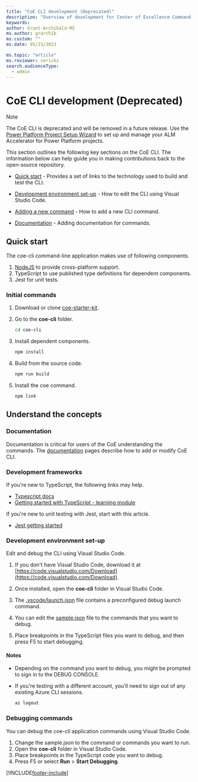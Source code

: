 ```yaml
---
title: "CoE CLI development (Deprecated)"
description: "Overview of development for Center of Excellence Command-Line interface commands"
keywords: 
author: Grant-Archibald-MS
ms.author: grarchib
ms.custom: ""
ms.date: 05/23/2023

ms.topic: "article"
ms.reviewer: sericks
search.audienceType: 
  - admin
---
```


# CoE CLI development (Deprecated)

> [!NOTE]
> The CoE CLI is deprecated and will be removed in a future release. Use the [Power Platform Project Setup Wizard](../../../alm-accelerator/setup-admin-tasks.md) to set up and manage your ALM Accelerator for Power Platform projects.

This section outlines the following key sections on the CoE CLI. The information below can help guide you in making contributions back to the open-source repository.

- [Quick start](#quick-start) - Provides a set of links to the technology used to build and test the CLI.

- [Development environment set-up](#development-environment-set-up) - How to edit the CLI using Visual Studio Code.

- [Adding a new command](./adding-new-command.md) - How to add a new CLI command.

- [Documentation](./documentation.md) - Adding documentation for commands.

## Quick start

The coe-cli command-line application makes use of following components.

1. [NodeJS](https://nodejs.org/en/) to provide cross-platform support.
1. TypeScript to use published type definitions for dependent components.
1. Jest for unit tests.

### Initial commands

1. Download or clone [coe-starter-kit](https://github.com/microsoft/coe-starter-kit).

1. Go to the **coe-cli** folder.

   ```bash
   cd coe-cli
   ```

1. Install dependent components.

   ```bash
   npm install
   ```

1. Build from the source code.

   ```bash
   npm run build
   ```

1. Install the coe command.

   ```bash
   npm link
   ```

## Understand the concepts

### Documentation

Documentation is critical for users of the CoE understanding the commands. The [documentation](./documentation.md) pages describe how to add or modify CoE CLI.

### Development frameworks

If you're new to TypeScript, the following links may help.

- [Typescript docs](https://www.typescriptlang.org/docs/)
- [Getting started with TypeScript - learning module](/learn/modules/typescript-get-started/)

If you're new to unit testing with Jest, start with this article.

- [Jest getting started](https://jestjs.io/docs/getting-started)

### Development environment set-up

Edit and debug the CLI using Visual Studio Code.

1. If you don't have Visual Studio Code, download it at [https://code.visualstudio.com/Download](https://code.visualstudio.com/Download).

1. Once installed, open the **coe-cli** folder in Visual Studio Code.

1. The [.vscode/launch.json](https://github.com/microsoft/coe-starter-kit/tree/main/coe-cli/.vscode/launch.json) file contains a preconfigured debug launch command.

1. You can edit the [sample.json](https://github.com/microsoft/coe-starter-kit/tree/main/coe-cli/sample.json) file to the commands that you want to debug.

1. Place breakpoints in the TypeScript files you want to debug, and then press F5 to start debugging.

#### Notes

- Depending on the command you want to debug, you might be prompted to sign in to the DEBUG CONSOLE.

- If you're testing with a different account, you'll need to sign out of any existing Azure CLI sessions.

   ```bash
   az logout

   ```

### Debugging commands

You can debug the coe-cli application commands using Visual Studio Code.

1. Change the sample.json to the command or commands you want to run.
1. Open the **coe-cli** folder in Visual Studio Code.
1. Place breakpoints in the TypeScript code you want to debug.
1. Press F5 or select **Run** > **Start Debugging**.

[!INCLUDE[footer-include](../../../../includes/footer-banner.md)]
